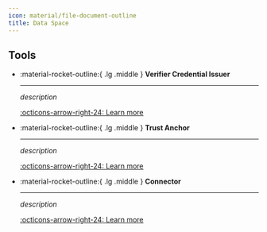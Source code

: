 ```yaml
---
icon: material/file-document-outline
title: Data Space
---
```


## Tools

<div class="grid cards" markdown>

-   :material-rocket-outline:{ .lg .middle } __Verifier Credential Issuer__

    ---

    _description_

    [:octicons-arrow-right-24: Learn more](./vc_issuer.md)

-   :material-rocket-outline:{ .lg .middle } __Trust Anchor__

    ---

    _description_

    [:octicons-arrow-right-24: Learn more](./trust_anchor.md)

-   :material-rocket-outline:{ .lg .middle } __Connector__

    ---

    _description_

    [:octicons-arrow-right-24: Learn more](./connector.md)

</div>